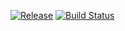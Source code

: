 [![Release](https://jitpack.io/v/com.kroegerama/recyclerview-kaiteki.svg)](https://jitpack.io/#com.kroegerama/recyclerview-kaiteki)
[![Build Status](https://travis-ci.org/kroegerama/recyclerview-kaiteki.svg?branch=master)](https://travis-ci.org/kroegerama/recyclerview-kaiteki)